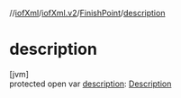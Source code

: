 //[iofXml](../../../index.md)/[iofXml.v2](../index.md)/[FinishPoint](index.md)/[description](description.md)

# description

[jvm]\
protected open var [description](description.md): [Description](../-description/index.md)
